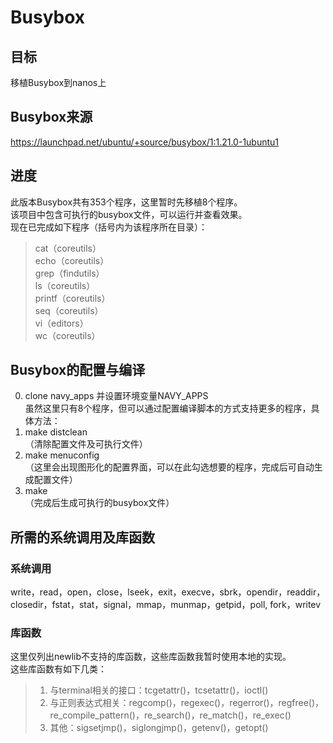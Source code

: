 # Busybox

## 目标
移植Busybox到nanos上

## Busybox来源
https://launchpad.net/ubuntu/+source/busybox/1:1.21.0-1ubuntu1

## 进度
此版本Busybox共有353个程序，这里暂时先移植8个程序。   
该项目中包含可执行的busybox文件，可以运行并查看效果。  
现在已完成如下程序（括号内为该程序所在目录）：
> cat（coreutils）  
> echo（coreutils）  
> grep（findutils）  
> ls（coreutils）  
> printf（coreutils）  
> seq（coreutils）  
> vi（editors）  
> wc（coreutils）  

## Busybox的配置与编译
0. clone navy_apps 并设置环境变量NAVY_APPS  
虽然这里只有8个程序，但可以通过配置编译脚本的方式支持更多的程序，具体方法：  
1. make distclean  
（清除配置文件及可执行文件）
2. make menuconfig  
（这里会出现图形化的配置界面，可以在此勾选想要的程序，完成后可自动生成配置文件）
3. make  
（完成后生成可执行的busybox文件）  

## 所需的系统调用及库函数
### 系统调用
write，read，open，close，lseek，exit，execve，sbrk，opendir，readdir，closedir，fstat，stat，signal，mmap，munmap，getpid，poll, fork，writev
### 库函数
这里仅列出newlib不支持的库函数，这些库函数我暂时使用本地的实现。  
这些库函数有如下几类：  
> 1. 与terminal相关的接口：tcgetattr()，tcsetattr()，ioctl()  
> 2. 与正则表达式相关：regcomp()，regexec()，regerror()，regfree()，re_compile_pattern()，re_search()，re_match()，re_exec()
> 3. 其他：sigsetjmp()，siglongjmp()，getenv()，getopt()   
